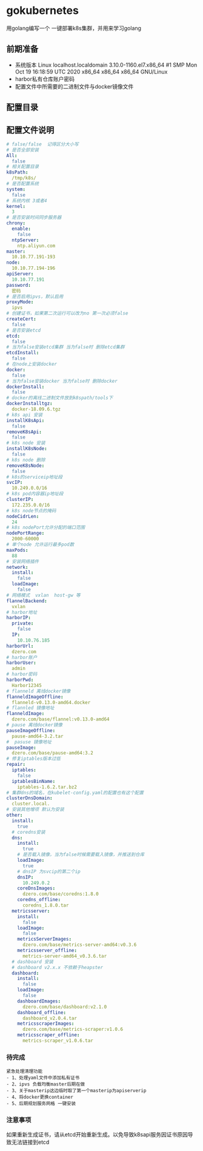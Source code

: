 # gokubernetes
用golang编写一个 一键部署k8s集群，并用来学习golang

## 前期准备
- 系统版本
    Linux localhost.localdomain 3.10.0-1160.el7.x86_64 #1 SMP Mon Oct 19 16:18:59 UTC 2020 x86_64 x86_64 x86_64 GNU/Linux
- harbor私有仓库账户密码
- 配置文件中所需要的二进制文件与docker镜像文件
## 配置目录

## 配置文件说明
```yaml
# false/false  记得区分大小写
# 是否全部安装
All:
  false
# 相关配置目录
k8sPath:
  /tmp/k8s/
# 是否配置系统
system:
  false
# 系统内核 3或者4
kernel:
  3
# 是否安装时间同步服务器
chrony:
  enable:
    false
  ntpServer:
    ntp.aliyun.com
master:
  10.10.77.191-193
node:
  10.10.77.194-196
apiServer:
  10.10.77.191
password:
  密码
# 是否启用ipvs，默认启用
proxyMode:
  ipvs
# 创建证书，如果第二次运行可以改为no 第一次必须false
createCert:
  false
# 是否安装etcd
etcd:
  false
# 当为false安装etcd集群 当为false时 删除etcd集群
etcdInstall:
  false
# 在node上安装docker
docker:
  false
# 当为false安装docker 当为false时 删除docker
dockerInstall:
  false
# docker的离线二进制文件放到k8spath/tools下
dockerInstalltgz:
  docker-18.09.6.tgz
# k8s api 安装
installK8sApi:
  false
removeK8sApi:
  false
# k8s node 安装
installK8sNode:
  false
# k8s node 删除
removeK8sNode:
  false
# k8s的serviceip地址段
svcIP:
  10.249.0.0/16
# k8s pod内容器ip地址段
clusterIP:
  172.235.0.0/16
# k8s node节点的掩码
nodeCidrLen:
  24
# k8s nodePort允许分配的端口范围
nodePortRange:
  2000-60000
# 单个node 允许运行最多pod数
maxPods:
  88
# 安装网络插件
network:
  install:
    false
  loadImage:
    false
# 网络模式  vxlan  host-gw 等
flannelBackend:
  vxlan
# harbor地址
harborIP:
  private:
    false
  IP:
    10.10.76.185
harborUrl:
  dzero.com
# harbor账户
harborUser:
  admin
# harbor密码
harborPwd:
  Harbor12345
# flanneld 离线docker镜像
flanneldImageOffline:
  flanneld-v0.13.0-amd64.docker
# flannled 镜像地址
flanneldImage:
  dzero.com/base/flannel:v0.13.0-amd64
# pause 离线docker镜像
pauseImageOffline:
  pause-amd64-3.2.tar
#  pasuse 镜像地址
pauseImage:
  dzero.com/base/pause-amd64:3.2
# 修复iptables版本过低
repair:
  iptables:
    false
  iptablesBinName:
    iptables-1.6.2.tar.bz2
# 集群dns的域名，在kubelet-config.yaml的配置也有这个配置
clusterDnsDomain:
  cluster.local.
# 安装其他增项 默认为安装 
other:
  install:
    true
  # coredns安装
  dns:
    install:
      true
    # 是否载入镜像，当为false时候需要载入镜像，并推送到仓库
    loadImage:
      true
    # dnsIP 为svcip的第二个ip
    dnsIP:
      10.249.0.2
    coreDnsImages:
      dzero.com/base/coredns:1.8.0
    coredns_offline:
      coredns_1.8.0.tar
  metricsserver:
    install:
      false
    loadImage:
      false
    metricsServerImages:
      dzero.com/base/metrics-server-amd64:v0.3.6
    metricsserver_offline:
      metrics-server-amd64_v0.3.6.tar
  # dashboard 安装
  # dashboard v2.x.x 不依赖于heapster
  dashboard:
    install:
      false
    loadImage:
      false
    dashboardImages:
      dzero.com/base/dashboard:v2.1.0
    dashboard_offline:
      dashboard_v2.0.4.tar
    metricsscraperImages:
      dzero.com/base/metrics-scraper:v1.0.6
    metricsscraper_offline:
      metrics-scraper_v1.0.6.tar
```

### 待完成
    紧急处理清理功能
    - 1、处理yaml文件中添加私有证书
    - 2、ipvs 负载均衡master后期在做
    - 3、关于masterip这边临时取了第一个masterip为apiserverip
    - 4、将docker更换container
    - 5、后期规划服务网格 一键安装

### 注意事项
如果重新生成证书，请从etcd开始重新生成。以免导致k8sapi服务因证书原因导致无法链接到etcd
